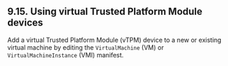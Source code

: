 ## 9.15. Using virtual Trusted Platform Module devices




Add a virtual Trusted Platform Module (vTPM) device to a new or existing virtual machine by editing the `VirtualMachine` (VM) or `VirtualMachineInstance` (VMI) manifest.

